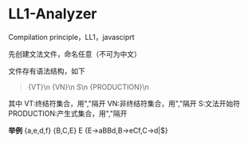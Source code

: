 # LL1-Analyzer
Compilation principle，LL1，javasciprt

先创建文法文件，命名任意（不可为中文）

文件存有语法结构，如下

> {VT}\n
> {VN}\n
> S\n
> {PRODUCTION}\n

其中
VT:终结符集合，用","隔开
VN:非终结符集合，用","隔开
S:文法开始符
PRODUCTION:产生式集合，用","隔开

**举例**
{a,e,d,f}
{B,C,E}
E
{E->aBBd,B->eCf,C->d|$}
